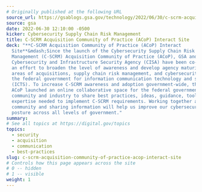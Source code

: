 ```yaml
---
# Originally published at the following URL
source_url: https://gsablogs.gsa.gov/technology/2022/06/30/c-scrm-acquisition-community-of-practice-acop-interact-site/
source: gsa
date: 2022-06-30 12:10:00 -0500
kicker: Cybersecurity Supply Chain Risk Management
title: C-SCRM Acquisition Community of Practice (ACoP) Interact Site
deck: "**C-SCRM Acquisition Community of Practice (ACoP) Interact
  Site**&mdash;Since the launch of the Cybersecurity Supply Chain Risk
  Management (C-SCRM) Acquisition Community of Practice (ACoP), GSA and the
  Cybersecurity and Infrastructure Security Agency (CISA) have been co-leading
  an effort to broaden the level of awareness and develop agency maturity in the
  areas of acquisitions, supply chain risk management, and cybersecurity across
  the federal government for information communication technology and services
  (ICTS). To increase C-SCRM awareness and adoption government-wide, the C-SCRM
  ACoP launched an online collaborative space for the federal government’s IT
  community and industry to share best practices, ideas, guidance, tools, and
  expertise needed to implement C-SCRM requirements. Working together as a
  community and sharing information will help us improve our cybersecurity
  posture across all levels of government."
summary: 
# See all topics at https://digital.gov/topics
topics:
  - security
  - acquisition
  - communication
  - best-practices
slug: c-scrm-acquisition-community-of-practice-acop-interact-site
# Controls how this page appears across the site
# 0 -- hidden
# 1 -- visible
weight: 1
---
```

